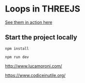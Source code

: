 # Loops in THREEJS

[See them in action here](https://esnho.github.io/threejs-loops/)

## Start the project locally

```
npm install
```

```
npm run dev
```


http://www.lucamoroni.com/

https://www.codiceinutile.org/

